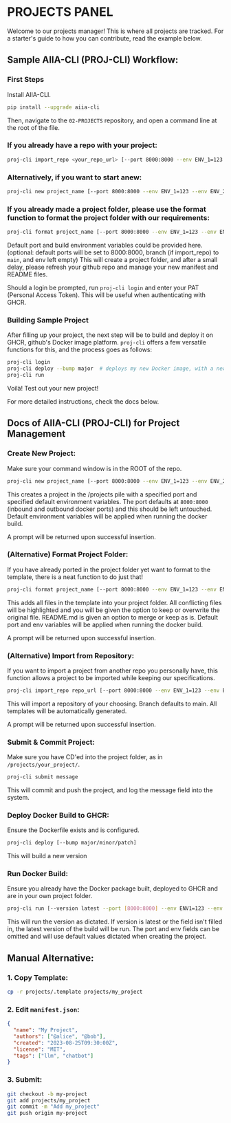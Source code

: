 # PROJECTS PANEL
Welcome to our projects manager! This is where all projects are tracked. For a starter's guide to how you can contribute, read the example below.
## Sample AIIA-CLI (PROJ-CLI) Workflow:
### First Steps
Install AIIA-CLI.
```bash
pip install --upgrade aiia-cli
```
Then, navigate to the `02-PROJECTS` repository, and open a command line at the root of the file.
### If you already have a repo with your project:
```bash
proj-cli import_repo <your_repo_url> [--port 8000:8000 --env ENV_1=123 --env ENV_2=456 --branch branch]
```

### Alternatively, if you want to start anew:
```bash
proj-cli new project_name [--port 8000:8000 --env ENV_1=123 --env ENV_2=456]
```

### If you already made a project folder, please use the format function to format the project folder with our requirements:

```bash
proj-cli format project_name [--port 8000:8000 --env ENV_1=123 --env ENV_2=456]
```

Default port and build environment variables could be provided here. (optional: default ports will be set to 8000:8000, branch (if import_repo) to `main`, and env left empty)
This will create a project folder, and after a small delay, please refresh your github repo and manage your new manifest and README files.

Should a login be prompted, run `proj-cli login` and enter your PAT (Personal Access Token). This will be useful when authenticating with GHCR.

### Building Sample Project
After filling up your project, the next step will be to build and deploy it on GHCR, github's Docker image platform. `proj-cli` offers a few versatile functions for this, and the process goes as follows:

```bash
proj-cli login
proj-cli deploy --bump major  # deploys my new Docker image, with a new major version update
proj-cli run
```

Voilà! Test out your new project!

For more detailed instructions, check the docs below.

## Docs of AIIA-CLI (PROJ-CLI) for Project Management
### Create New Project:
Make sure your command window is in the ROOT of the repo.
```bash
proj-cli new project_name [--port 8000:8000 --env ENV_1=123 --env ENV_2=456]
```
This creates a project in the /projects pile with a specified port and specified default environment variables. The port defaults at `8000:8000` (inbound and outbound docker ports) and this should be left untouched. Default environment variables will be applied when running the docker build.

A prompt will be returned upon successful insertion.

### (Alternative) Format Project Folder:
If you have already ported in the project folder yet want to format to the template, there is a neat function to do just that!
```bash
proj-cli format project_name [--port 8000:8000 --env ENV_1=123 --env ENV_2=456]
```
This adds all files in the template into your project folder. All conflicting files will be highlighted and you will be given the option to keep or overwrite the original file. README.md is given an option to merge or keep as is. Default port and env variables will be applied when running the docker build.

A prompt will be returned upon successful insertion.

### (Alternative) Import from Repository:
If you want to import a project from another repo you personally have, this function allows a project to be imported while keeping our specifications.
```bash
proj-cli import_repo repo_url [--port 8000:8000 --env ENV_1=123 --env ENV_2=456 --branch branch]
```
This will import a repository of your choosing. Branch defaults to main. All templates will be automatically generated.

A prompt will be returned upon successful insertion.

### Submit & Commit Project:
Make sure you have CD'ed into the project folder, as in `/projects/your_project/`.
```bash
proj-cli submit message
```
This will commit and push the project, and log the message field into the system.

### Deploy Docker Build to GHCR:
Ensure the Dockerfile exists and is configured.
```bash
proj-cli deploy [--bump major/minor/patch]
```
This will build a new version 

### Run Docker Build:
Ensure you already have the Docker package built, deployed to GHCR and are in your own project folder.
```bash
proj-cli run [--version latest --port [8000:8000] --env ENV1=123 --env ENV2=456]
```
This will run the version as dictated. If version is latest or the field isn't filled in, the latest version of the build will be run. The port and env fields can be omitted and will use default values dictated when creating the project.

## Manual Alternative:

### 1. Copy Template:
```bash
cp -r projects/.template projects/my_project
```
### 2. Edit `manifest.json`:
```json
{
  "name": "My Project",
  "authors": ["@alice", "@bob"],
  "created": "2023-08-25T09:30:00Z",
  "license": "MIT",
  "tags": ["llm", "chatbot"]
}
```
### 3. Submit:
```bash
git checkout -b my-project
git add projects/my_project
git commit -m "Add my_project"
git push origin my-project
```